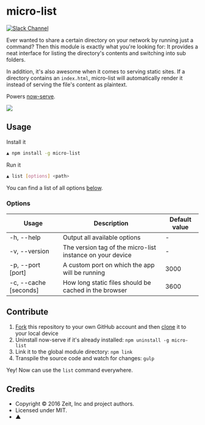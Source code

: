 # micro-list

[![Slack Channel](https://zeit-slackin.now.sh/badge.svg)](https://zeit.chat/)

Ever wanted to share a certain directory on your network by running just a command? Then this module is exactly what you're looking for: It provides a neat interface for listing the directory's contents and switching into sub folders.

In addition, it's also awesome when it comes to serving static sites. If a directory contains an `index.html`, micro-list will automatically render it instead of serving the file's content as plaintext.

Powers [now-serve](https://github.com/zeit/now-serve).

<img src="http://i.imgur.com/gYrAYyU.png">

## Usage

Install it

```bash
▲ npm install -g micro-list
```

Run it

```bash
▲ list [options] <path>
```

You can find a list of all options [below](#options).

### Options

| Usage                  | Description | Default value |
| ---------------------- | ----------- | ------------------ |
| -h, --help             | Output all available options | - |
| -v, --version          | The version tag of the micro-list instance on your device | - |
| -p, --port [port]      | A custom port on which the app will be running | 3000 |
| -c, --cache [seconds]  | How long static files should be cached in the browser | 3600 |

## Contribute

1. [Fork](https://help.github.com/articles/fork-a-repo/) this repository to your own GitHub account and then [clone](https://help.github.com/articles/cloning-a-repository/) it to your local device
2. Uninstall now-serve if it's already installed: `npm uninstall -g micro-list`
3. Link it to the global module directory: `npm link`
4. Transpile the source code and watch for changes: `gulp`

Yey! Now can use the `list` command everywhere.

## Credits

- Copyright © 2016 Zeit, Inc and project authors.
- Licensed under MIT.
- ▲
